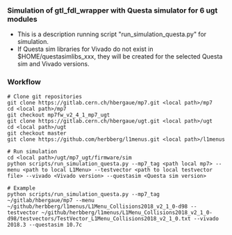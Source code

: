 ### Simulation of gtl_fdl_wrapper with Questa simulator for 6 ugt modules ###

* This is a description running script "run_simulation_questa.py" for simulation.
* If Questa sim libraries for Vivado do not exist in $HOME/questasimlibs_xxx, they will be created for the selected Questa sim and Vivado versions.

### Workflow ###
    # Clone git repositories
    git clone https://gitlab.cern.ch/hbergaue/mp7.git <local path>/mp7
    cd <local path>/mp7
    git checkout mp7fw_v2_4_1_mp7_ugt
    git clone https://gitlab.cern.ch/hbergaue/ugt.git <local path>/ugt
    cd <local path>/ugt
    git checkout master
    git clone https://github.com/herbberg/l1menus.git <local path>/l1menus 
    
    # Run simulation
    cd <local path>/ugt/mp7_ugt/firmware/sim
    python scripts/run_simulation_questa.py --mp7_tag <path local mp7> --menu <path to local L1Menu> --testvector <path to local testvector file> --vivado <Vivado version> --questasim <Questa sim version>
    
    # Example
    python scripts/run_simulation_questa.py --mp7_tag ~/gitlab/hbergaue/mp7 --menu ~/github/herbberg/l1menus/L1Menu_Collisions2018_v2_1_0-d98 --testvector ~/github/herbberg/l1menus/L1Menu_Collisions2018_v2_1_0-d98/testvectors/TestVector_L1Menu_Collisions2018_v2_1_0.txt --vivado 2018.3 --questasim 10.7c
